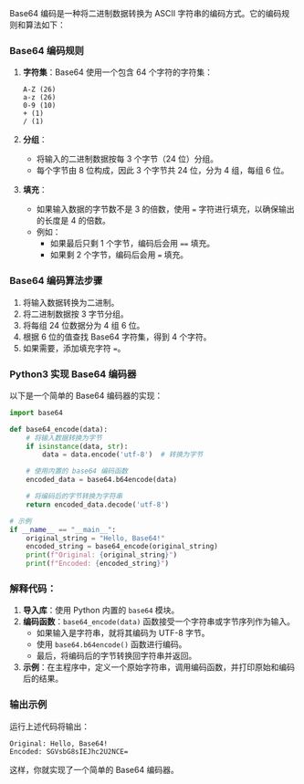 Base64 编码是一种将二进制数据转换为 ASCII 字符串的编码方式。它的编码规则和算法如下：

### Base64 编码规则

1. **字符集**：Base64 使用一个包含 64 个字符的字符集：
   ```
   A-Z (26)
   a-z (26)
   0-9 (10)
   + (1)
   / (1)
   ```

2. **分组**：
   - 将输入的二进制数据按每 3 个字节（24 位）分组。
   - 每个字节由 8 位构成，因此 3 个字节共 24 位，分为 4 组，每组 6 位。

3. **填充**：
   - 如果输入数据的字节数不是 3 的倍数，使用 `=` 字符进行填充，以确保输出的长度是 4 的倍数。
   - 例如：
     - 如果最后只剩 1 个字节，编码后会用 `==` 填充。
     - 如果剩 2 个字节，编码后会用 `=` 填充。

### Base64 编码算法步骤

1. 将输入数据转换为二进制。
2. 将二进制数据按 3 字节分组。
3. 将每组 24 位数据分为 4 组 6 位。
4. 根据 6 位的值查找 Base64 字符集，得到 4 个字符。
5. 如果需要，添加填充字符 `=`。

### Python3 实现 Base64 编码器

以下是一个简单的 Base64 编码器的实现：

```python
import base64

def base64_encode(data):
    # 将输入数据转换为字节
    if isinstance(data, str):
        data = data.encode('utf-8')  # 转换为字节

    # 使用内置的 base64 编码函数
    encoded_data = base64.b64encode(data)

    # 将编码后的字节转换为字符串
    return encoded_data.decode('utf-8')

# 示例
if __name__ == "__main__":
    original_string = "Hello, Base64!"
    encoded_string = base64_encode(original_string)
    print(f"Original: {original_string}")
    print(f"Encoded: {encoded_string}")
```

### 解释代码：

1. **导入库**：使用 Python 内置的 `base64` 模块。
2. **编码函数**：`base64_encode(data)` 函数接受一个字符串或字节序列作为输入。
   - 如果输入是字符串，就将其编码为 UTF-8 字节。
   - 使用 `base64.b64encode()` 函数进行编码。
   - 最后，将编码后的字节转换回字符串并返回。
3. **示例**：在主程序中，定义一个原始字符串，调用编码函数，并打印原始和编码后的结果。

### 输出示例
运行上述代码将输出：

```
Original: Hello, Base64!
Encoded: SGVsbG8sIEJhc2U2NCE=
```

这样，你就实现了一个简单的 Base64 编码器。
